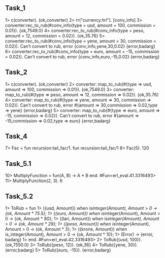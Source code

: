## Task_1

1> c(converter).
{ok,converter}
2> rr("currency.hrl").
[conv_info]
3> converter:rec_to_rub(#conv_info{type = usd, amount = 100, commission = 0.01}).
{ok,7549.0}
4> converter:rec_to_rub(#conv_info{type = peso, amount = 12, commission = 0.02}).
{ok,35.76}
5> converter:rec_to_rub(#conv_info{type = yene, amount = 30, commission = 0.02}).
Can’t convert to rub, error {conv_info,yene,30,0.02}
{error,badarg}
6> converter:rec_to_rub(#conv_info{type = euro, amount = -15, commission = 0.02}).
Can’t convert to rub, error {conv_info,euro,-15,0.02}
{error,badarg}

## Task_2

1> c(converter).
{ok,converter}
2> converter: map_to_rub(#{type => usd, amount => 100, commission => 0.01}).
{ok,7549.0}
3> converter: map_to_rub(#{type => peso, amount => 12, commission => 0.02}).
{ok,35.76}
4> converter: map_to_rub(#{type => yene, amount => 30, commission => 0.02}).
Can’t convert to rub, error #{amount => 30,commission => 0.02,type => yene}
{error,badarg}
5> converter: map_to_rub(#{type => euro, amount => -15, commission => 0.02}).
Can’t convert to rub, error #{amount => -15,commission => 0.02,type => euro}
{error,badarg}

## Task_4

7> Fac = fun recursion:tail_fac/1.
fun recursion:tail_fac/1
8> Fac(5).
120

## Task_5.1

10> MultiplyFunction = fun(A, B) -> A \* B end.
#Fun<erl_eval.41.3316493>
11> MultiplyFunction(2, 3).
6

## Task_5.2

1> ToRub = fun
1> ({usd, Amount}) when is*integer(Amount), Amount > 0 -> {ok, Amount * 75.5};
1> ({euro, Amount}) when is*integer(Amount), Amount > 0 -> {ok, Amount * 80};
1> ({lari, Amount}) when is*integer(Amount), Amount > 0 -> {ok, Amount * 29};
1> ({peso, Amount}) when is*integer(Amount), Amount > 0 -> {ok, Amount * 3};
1> ({krone, Amount}) when is_integer(Amount), Amount > 0 -> {ok, Amount \* 10};
1> (Error) -> {error, badarg}
1> end.
#Fun<erl_eval.42.3316493>
2> ToRub({usd, 100}).
{ok,7550.0}
3> ToRub({peso, 12}).
{ok,36}
4> ToRub({yene, 30}).
{error,badarg}
5> ToRub({euro, -15}).
{error,badarg}
